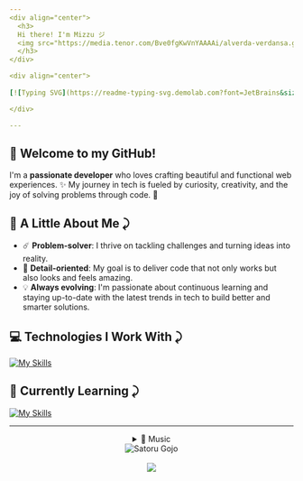 ```yaml
---
<div align="center">
  <h3>
  Hi there! I'm Mizzu ジ
  <img src="https://media.tenor.com/Bve0fgKwVnYAAAAi/alverda-verdansa.gif" alt="Gif de saludo" height="50px" width="55px">
  </h3>
</div>

<div align="center">
  
[![Typing SVG](https://readme-typing-svg.demolab.com?font=JetBrains&size=17&pause=400&color=8283FF&center=true&vCenter=true&random=false&width=435&lines=%E2%98%84%EF%B8%8F+Transforming+ideas+into+reality...;%E2%98%95+Code%2C+coffee+and+passion...;%F0%9F%8E%A7+Coding+to+the+rhythm+of+music...;%F0%9F%8E%B5+Where+notes+become+bits...;%F0%9F%8E%B6+And+melodies+become+algorithms...)](https://git.io/typing-svg)

</div>

---
```


👋 Welcome to my GitHub!
---
I'm a **passionate developer** who loves crafting beautiful and functional web experiences. ✨ My journey in tech is fueled by curiosity, creativity, and the joy of solving problems through code. 🚀  


🌟 A Little About Me ⤸
---
- ☄️ **Problem-solver**: I thrive on tackling challenges and turning ideas into reality.
- 🎯 **Detail-oriented**: My goal is to deliver code that not only works but also looks and feels amazing.  
- 💡 **Always evolving**: I'm passionate about continuous learning and staying up-to-date with the latest trends in tech to build better and smarter solutions. 

💻 Technologies I Work With ⤸
---
<div>
  
 [![My Skills](https://skillicons.dev/icons?i=html,css,bootstrap,python,js,tailwind)](https://skillicons.dev)
</div>

🌱 Currently Learning ⤸
---
<div>

 [![My Skills](https://skillicons.dev/icons?i=nodejs,express,react)](https://skillicons.dev)
</div>

---
<div align="center">
<details align="center">
  <summary>🎵 Music</summary>
  
![Alt text](https://spotify-recently-played-readme.vercel.app/api?user=31t5ldnl22dk6cziqtedriwbgera)
</details>
</div>

<div align="center">
  <img align="center" src="https://media.discordapp.net/attachments/905259959158206514/1307714268594049074/wallhaven-x6dp1z_800x2001.png?ex=673b4f51&is=6739fdd1&hm=167626c7d0dd20b9c690cf19f7a380f0ec016de12a377b7850eb379af2d885e7&=&format=webp&quality=lossless&width=719&height=179" alt="Satoru Gojo"/>
</div>
<br>
<div align="center">
  <img src="https://visitor-badge.laobi.icu/badge?page_id=mizzu-u&left_color=indigo&right_color=slategray"  />
</div>
